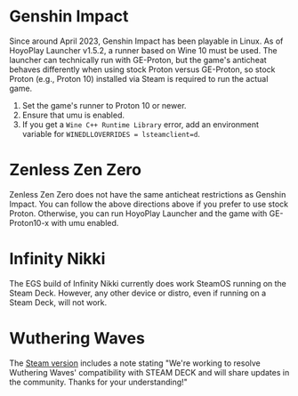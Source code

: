 # Genshin Impact

Since around April 2023, Genshin Impact has been playable in Linux. As of HoyoPlay Launcher v1.5.2, a runner based on Wine 10 must be used. The launcher can technically run with GE-Proton, but the game's anticheat behaves differently when using stock Proton versus GE-Proton, so stock Proton (e.g., Proton 10) installed via Steam is required to run the actual game.

1. Set the game's runner to Proton 10 or newer.
2. Ensure that umu is enabled.
3. If you get a `Wine C++ Runtime Library` error, add an environment variable for `WINEDLLOVERRIDES = lsteamclient=d`.

# Zenless Zen Zero

Zenless Zen Zero does not have the same anticheat restrictions as Genshin Impact. You can follow the above directions above if you prefer to use stock Proton. Otherwise, you can run HoyoPlay Launcher and the game with GE-Proton10-x with umu enabled.

# Infinity Nikki

The EGS build of Infinity Nikki currently does work SteamOS running on the Steam Deck. However, any other device or distro, even if running on a Steam Deck, will not work.

# Wuthering Waves

The [Steam version](https://store.steampowered.com/app/3513350/Wuthering_Waves/) includes a note stating "We're working to resolve Wuthering Waves' compatibility with STEAM DECK and will share updates in the community. Thanks for your understanding!"